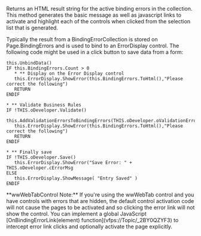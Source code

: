 ﻿Returns an HTML result string for the active binding errors in the collection. This method generates the basic message as well as javascript links to activate and highlight each of the controls when clicked from the selection list that is generated.

Typically the result from a BindingErrorCollection is stored on Page.BindingErrors and is used to bind to an ErrorDisplay control. The following code might be used in a click button to save data from a form:

```foxpro
this.UnbindData()
IF this.BindingErrors.Count > 0
   * ** Display on the Error Display control
   this.ErrorDisplay.ShowError(this.BindingErrors.ToHtml(),"Please correct the following")
   RETURN
ENDIF

* ** Validate Business Rules
IF !THIS.oDeveloper.Validate()
   this.AddValidationErrorsToBindingErrors(THIS.oDeveloper.oValidationErrors)
   this.ErrorDisplay.ShowError(this.BindingErrors.ToHtml(),"Please correct the following")
   RETURN
ENDIF

* ** Finally save
IF !THIS.oDeveloper.Save()
   this.ErrorDisplay.ShowError("Save Error: " + THIS.oDeveloper.cErrorMsg
ELSE
   this.ErrorDisplay.ShowMessage( "Entry Saved" )
ENDIF
```

<div class="notebox">**wwWebTabControl Note:**  
If you're using the wwWebTab control and you have controls with errors that are hidden, the default control activation code will not cause the pages to be activated and so clicking the error link will not show the control. You can implement a global JavaScript [OnBindingErrorLink(element) function](vfps://Topic/_2BY0QZYF3) to intercept error link clicks and optionally activate the page explicitly.</div>